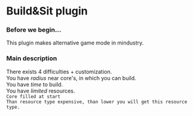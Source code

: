 # Build&Sit plugin
### Before we begin...
This plugin makes alternative game mode in mindustry.
### Main description
There exists 4 difficulties + customization.<br>
You have _radius_ near core's, in which you can build.<br>
You have _time_ to build.<br>
You have _limited_ resources.<br>
  `Core filled at start`<br>
  `Than resource type expensive, than lower you will get this resource type.`